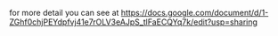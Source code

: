 for more detail you can see at
https://docs.google.com/document/d/1-ZGhf0chjPEYdpfvj41e7rOLV3eAJpS_tlFaECQYq7k/edit?usp=sharing
